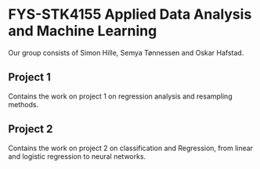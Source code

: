 # FYS-STK4155 Applied Data Analysis and Machine Learning 
Our group consists of Simon Hille, Semya Tønnessen and Oskar Hafstad.

## Project 1 
Contains the work on project 1 on regression analysis and resampling methods. 

## Project 2 
Contains the work on project 2 on classification and Regression, from linear and logistic regression to neural networks. 
